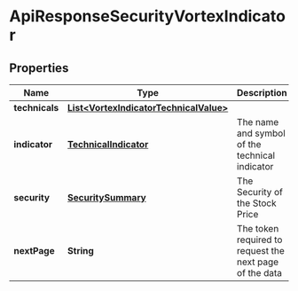
# ApiResponseSecurityVortexIndicator

## Properties
Name | Type | Description | Notes
------------ | ------------- | ------------- | -------------
**technicals** | [**List&lt;VortexIndicatorTechnicalValue&gt;**](VortexIndicatorTechnicalValue.md) |  |  [optional]
**indicator** | [**TechnicalIndicator**](TechnicalIndicator.md) | The name and symbol of the technical indicator |  [optional]
**security** | [**SecuritySummary**](SecuritySummary.md) | The Security of the Stock Price |  [optional]
**nextPage** | **String** | The token required to request the next page of the data |  [optional]



